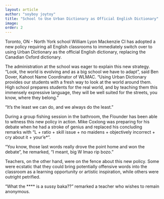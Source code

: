 ```yaml
---
layout: article
author: "soyboy joytoy"
title: "School to Use Urban Dictionary as Official English Dictionary"
image:
order: 2
---
```


Toronto, ON - North York school William Lyon Mackenzie CI has adopted a new policy requiring all English classrooms to immediately switch over to using Urban Dictionary as the official English dictionary, replacing the Canadian Oxford dictionary.

The administration at the school was eager to explain this new strategy. “Look, the world is evolving and as a big school we have to adapt”, said Ben Dover, Kahoot Name Coordinator of WLMAC. “Using Urban Dictionary provides our students with a fresh way to look at the world around them. High school prepares students for the real world, and by teaching them this immensely expressive language, they will be well suited for the streets, you know, where they belong.”

“It’s the least we can do, and we always do the least.”

During a group fishing session in the bathroom, the Flounder has been able to witness this new policy in action. Mike Coxlong was preparing for his debate when he had a stroke of genius and replaced his concluding remarks with “L + ratio + skill issue + no maidens + objectively incorrect + cry about it + your’e\*”.

“You know, those last words really drove the point home and won the debate”, he remarked, “I meant, big W lmao rip bozo.”

Teachers, on the other hand, were on the fence about this new policy. Some were ecstatic that they could bring potentially offensive words into the classroom as a learning opportunity or artistic inspiration, while others were outright petrified.

“What the \*\*\*\* is a sussy baka??” remarked a teacher who wishes to remain anonymous.
